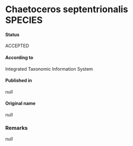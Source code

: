 Chaetoceros septentrionalis SPECIES
=======

#### Status
ACCEPTED

#### According to
Integrated Taxonomic Information System

#### Published in
null

#### Original name
null

### Remarks
null